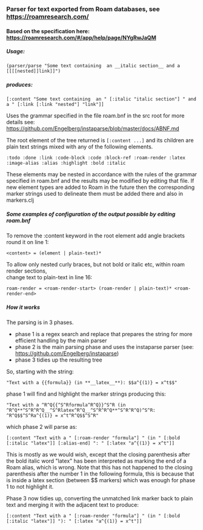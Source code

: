 ### Parser for text exported from Roam databases, see https://roamresearch.com/

#### Based on the specification here: https://roamresearch.com/#/app/help/page/NYgRwJaQM

##### Usage:

`(parser/parse "Some text containing  an __italic section__ and a [[[[nested]]link]]")`

##### produces:

`[:content "Some text containing  an " [:italic "italic section"] " and a " [:link [:link "nested"] "link"]]`

Uses the grammar specified in the file roam.bnf in the src root
for more details see: https://github.com/Engelberg/instaparse/blob/master/docs/ABNF.md

The root element of the tree returned is `[:content ...]`
and its children are plain text strings mixed with any of the following elements.

`:todo :done :link :code-block :code :block-ref :roam-render :latex :image-alias :alias :highlight :bold :italic`

These elements may be nested in accordance with the rules of
the grammar specified in roam.bnf and the results may be modified
by editing that file. If new element types are added to Roam in the future
then the corresponding marker strings used to delineate them must be added
there and also in markers.clj

##### Some examples of configuration of the output possible by editing roam.bnf

To remove the :content keyword in the root element add angle brackets round it on line 1:  

`<content> = (element | plain-text)*`

To allow only nested curly braces, but not bold or italic etc, within roam render sections,  
change text to plain-text in line 16:  

`roam-render = <roam-render-start> (roam-render | plain-text)* <roam-render-end>`

##### How it works

The parsing is in 3 phases.
* phase 1 is a regex search and replace that prepares the string for more efficient handling by the main parser
* phase 2 is the main parsing phase and uses the instaparse parser (see: https://github.com/Engelberg/instaparse)
* phase 3 tidies up the resulting tree

So, starting with the string:

`"Text with a {{formula}} (in **__latex__**): $$a^{(1)} = x^t$$"`

phase 1 will find and hlghlight the marker strings producing this:  

`"Text with a ^R^Q{{^S^Rformula^R^Q}}^S^R (in ^R^Q**^S^R^R^Q__^S^Rlatex^R^Q__^S^R^R^Q**^S^R^R^Q)^S^R: ^R^Q$$^S^Ra^{(1)} = x^t^R^Q$$^S^R"`  

which phase 2 will parse as:

`[:content
  "Text with a "
  [:roam-render "formula"]
  " (in "
  [:bold [:italic "latex"]]
  [:alias-end]
  ": "
  [:latex "a^{(1)} = x^t"]]`

This is mostly as we would wish, except that the closing parenthesis after the bold italic word "latex" has been interpreted as marking
the end of a Roam alias, which is wrong. Note that this has not happened to the closing parenthesis after the number 1
in the following formula, this is because that is inside a latex section (between $$ markers) which was enough for phase 1 to not highlight it.

Phase 3 now tidies up, converting the unmatched link marker back to plain text and merging it with the adjacent text to
produce:

`[:content
  "Text with a "
  [:roam-render "formula"]
  " (in "
  [:bold [:italic "latex"]]
  "): "
  [:latex "a^{(1)} = x^t"]]`